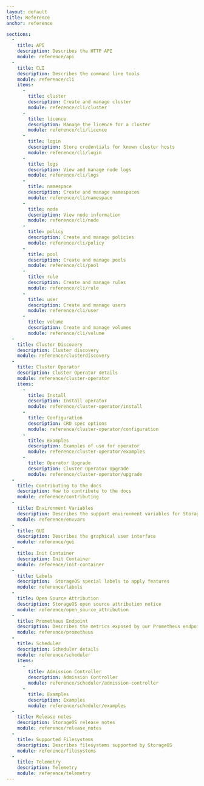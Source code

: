 ```yaml
---
layout: default
title: Reference
anchor: reference

sections:
  -
    title: API
    description: Describes the HTTP API
    module: reference/api
  -
    title: CLI
    description: Describes the command line tools
    module: reference/cli
    items:
      -
        title: cluster
        description: Create and manage cluster
        module: reference/cli/cluster
      -
        title: licence
        description: Manage the licence for a cluster
        module: reference/cli/licence
      -
        title: login
        description: Store credentials for known cluster hosts
        module: reference/cli/login
      -
        title: logs
        description: View and manage node logs
        module: reference/cli/logs
      -
        title: namespace
        description: Create and manage namespaces
        module: reference/cli/namespace
      -
        title: node
        description: View node information
        module: reference/cli/node
      -
        title: policy
        description: Create and manage policies
        module: reference/cli/policy
      -
        title: pool
        description: Create and manage pools
        module: reference/cli/pool
      -
        title: rule
        description: Create and manage rules
        module: reference/cli/rule
      -
        title: user
        description: Create and manage users
        module: reference/cli/user
      -
        title: volume
        description: Create and manage volumes
        module: reference/cli/volume
  -
    title: Cluster Discovery
    description: Cluster discovery
    module: reference/clusterdiscovery
  -
    title: Cluster Operator
    description: Cluster Operator details
    module: reference/cluster-operator
    items:
      -
        title: Install
        description: Install operator
        module: reference/cluster-operator/install
      -
        title: Configuration
        description: CRD spec options
        module: reference/cluster-operator/configuration
      -
        title: Examples
        description: Examples of use for operator
        module: reference/cluster-operator/examples
      -
        title: Operator Upgrade
        description: Cluster Operator Upgrade
        module: reference/cluster-operator/upgrade
  -
    title: Contributing to the docs
    description: How to contribute to the docs
    module: reference/contributing
  -
    title: Environment Variables
    description: Describes the support environment variables for StorageOS
    module: reference/envvars
  -
    title: GUI
    description: Describes the graphical user interface
    module: reference/gui
  - 
    title: Init Container
    description: Init Container
    module: reference/init-container
  -
    title: Labels
    description:  StorageOS special labels to apply features
    module: reference/labels
  -
    title: Open Source Attribution
    description: StorageOS open source attribution notice
    module: reference/open_source_attribution
  -
    title: Prometheus Endpoint
    description: Describes the metrics exposed by our Prometheus endpoint
    module: reference/prometheus
  -
    title: Scheduler
    description: Scheduler details
    module: reference/scheduler
    items:
      -
        title: Admission Controller
        description: Admission Controller
        module: reference/scheduler/admission-controller
      -
        title: Examples
        description: Examples
        module: reference/scheduler/examples
  -
    title: Release notes
    description: StorageOS release notes
    module: reference/release_notes
  -
    title: Supported Filesystems
    description: Describes filesystems supported by StorageOS
    module: reference/filesystems
  -
    title: Telemetry
    description: Telemetry
    module: reference/telemetry
---
```

